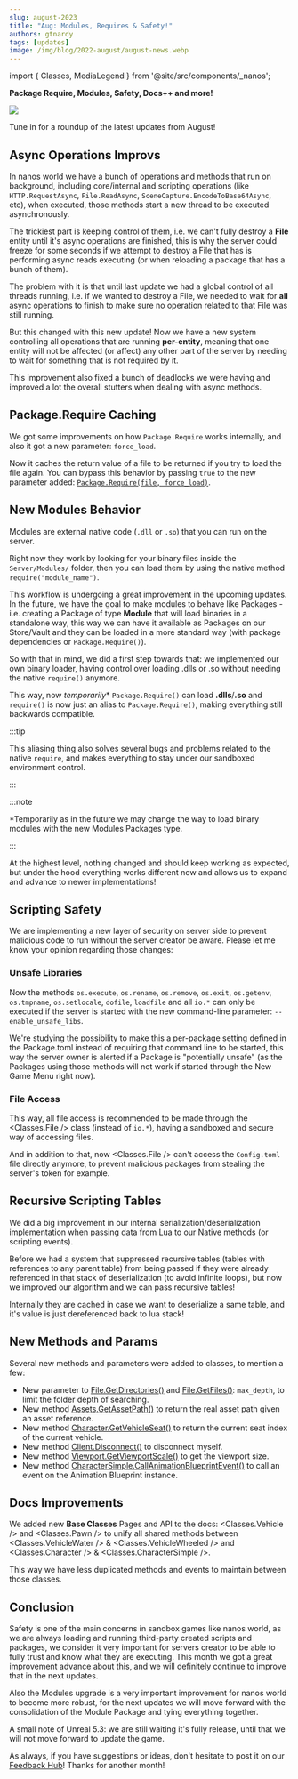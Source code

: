 ```yaml
---
slug: august-2023
title: "Aug: Modules, Requires & Safety!"
authors: gtnardy
tags: [updates]
image: /img/blog/2022-august/august-news.webp
---
```


import { Classes, MediaLegend } from '@site/src/components/_nanos';


**Package Require, Modules, Safety, Docs++ and more!**

![](/img/blog/2022-august/august-news.webp)

Tune in for a roundup of the latest updates from August!

<!--truncate-->


## Async Operations Improvs

In nanos world we have a bunch of operations and methods that run on background, including core/internal and scripting operations (like `HTTP.RequestAsync`, `File.ReadAsync`, `SceneCapture.EncodeToBase64Async`, etc), when executed, those methods start a new thread to be executed asynchronously.

The trickiest part is keeping control of them, i.e. we can't fully destroy a **File** entity until it's async operations are finished, this is why the server could freeze for some seconds if we attempt to destroy a File that has is performing async reads executing (or when reloading a package that has a bunch of them).

The problem with it is that until last update we had a global control of all threads running, i.e. if we wanted to destroy a File, we needed to wait for **all** async operations to finish to make sure no operation related to that File was still running.

But this changed with this new update! Now we have a new system controlling all operations that are running **per-entity**, meaning that one entity will not be affected (or affect) any other part of the server by needing to wait for something that is not required by it.

This improvement also fixed a bunch of deadlocks we were having and improved a lot the overall stutters when dealing with async methods.


## Package.Require Caching

We got some improvements on how `Package.Require` works internally, and also it got a new parameter: `force_load`.

Now it caches the return value of a file to be returned if you try to load the file again. You can bypass this behavior by passing `true` to the new parameter added: [`Package.Require(file, force_load)`](/docs/next/scripting-reference/static-classes/package#static-function-require).


## New Modules Behavior

Modules are external native code (`.dll` or `.so`) that you can run on the server.

Right now they work by looking for your binary files inside the `Server/Modules/` folder, then you can load them by using the native method `require("module_name")`.

This workflow is undergoing a great improvement in the upcoming updates. In the future, we have the goal to make modules to behave like Packages - i.e. creating a Package of type **Module** that will load binaries in a standalone way, this way we can have it available as Packages on our Store/Vault and they can be loaded in a more standard way (with package dependencies or `Package.Require()`).

So with that in mind, we did a first step towards that: we implemented our own binary loader, having control over loading .dlls or .so without needing the native `require()` anymore.

This way, now *temporarily*\* `Package.Require()` can load **.dlls**/**.so** and `require()` is now just an alias to `Package.Require()`, making everything still backwards compatible.

:::tip

This aliasing thing also solves several bugs and problems related to the native `require`, and makes everything to stay under our sandboxed environment control.

:::

:::note

*Temporarily as in the future we may change the way to load binary modules with the new Modules Packages type.

:::

At the highest level, nothing changed and should keep working as expected, but under the hood everything works different now and allows us to expand and advance to newer implementations!


## Scripting Safety

We are implementing a new layer of security on server side to prevent malicious code to run without the server creator be aware. Please let me know your opinion regarding those changes:


### Unsafe Libraries

Now the methods `os.execute`, `os.rename`, `os.remove`, `os.exit`, `os.getenv`, `os.tmpname`, `os.setlocale`, `dofile`, `loadfile` and all `io.*` can only be executed if the server is started with the new command-line parameter: `--enable_unsafe_libs`.

We're studying the possibility to make this a per-package setting defined in the Package.toml instead of requiring that command line to be started, this way the server owner is alerted if a Package is "potentially unsafe" (as the Packages using those methods will not work if started through the New Game Menu right now).


### File Access

This way, all file access is recommended to be made through the <Classes.File /> class (instead of `io.*`), having a sandboxed and secure way of accessing files.

And in addition to that, now <Classes.File /> can't access the `Config.toml` file directly anymore, to prevent malicious packages from stealing the server's token for example.


## Recursive Scripting Tables

We did a big improvement in our internal serialization/deserialization implementation when passing data from Lua to our Native methods (or scripting events).

Before we had a system that suppressed recursive tables (tables with references to any parent table) from being passed if they were already referenced in that stack of deserialization (to avoid infinite loops), but now we improved our algorithm and we can pass recursive tables!

Internally they are cached in case we want to deserialize a same table, and it's value is just dereferenced back to lua stack!


## New Methods and Params

Several new methods and parameters were added to classes, to mention a few:

- New parameter to [File.GetDirectories()](/docs/next/scripting-reference/classes/file#static-function-getdirectories) and [File.GetFiles()](/docs/next/scripting-reference/classes/file#static-function-getfiles): `max_depth`, to limit the folder depth of searching.
- New method [Assets.GetAssetPath()](/docs/next/scripting-reference/static-classes/assets#static-function-getassetpath) to return the real asset path given an asset reference.
- New method [Character.GetVehicleSeat()](/docs/next/scripting-reference/classes/character#function-getvehicleseat) to return the current seat index of the current vehicle.
- New method [Client.Disconnect()](/docs/next/scripting-reference/static-classes/client#static-function-disconnect) to disconnect myself.
- New method [Viewport.GetViewportScale()](/docs/next/scripting-reference/static-classes/viewport#static-function-getviewportsize) to get the viewport size.
- New method [CharacterSimple.CallAnimationBlueprintEvent()](/docs/next/scripting-reference/classes/character-simple#function-callanimationblueprintevent) to call an event on the Animation Blueprint instance.


## Docs Improvements

We added new **Base Classes** Pages and API to the docs: <Classes.Vehicle /> and <Classes.Pawn /> to unify all shared methods between <Classes.VehicleWater /> & <Classes.VehicleWheeled /> and <Classes.Character /> & <Classes.CharacterSimple />.

This way we have less duplicated methods and events to maintain between those classes.


## Conclusion

Safety is one of the main concerns in sandbox games like nanos world, as we are always loading and running third-party created scripts and packages, we consider it very important for servers creator to be able to fully trust and know what they are executing. This month we got a great improvement advance about this, and we will definitely continue to improve that in the next updates.

Also the Modules upgrade is a very important improvement for nanos world to become more robust, for the next updates we will move forward with the consolidation of the Module Package and tying everything together.

A small note of Unreal 5.3: we are still waiting it's fully release, until that we will not move forward to update the game.

As always, if you have suggestions or ideas, don't hesitate to post it on our [Feedback Hub](https://feedback.nanos-world.com)! Thanks for another month!